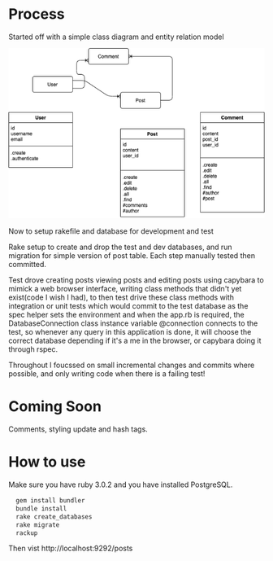# Process

Started off with a simple class diagram and entity relation model

![Domain Model](domain_model.png "Domain Model")

Now to setup rakefile and database for development and test

Rake setup to create and drop the test and dev databases, and run migration 
for simple version of post table. Each step manually tested then committed.

Test drove creating posts viewing posts and editing posts using capybara to mimick a 
web browser interface, writing class methods that didn't yet exist(code I wish I had),
to then test drive these class methods with integration or unit tests which would commit to the test database as the spec
helper sets the environment and when the app.rb is required, the DatabaseConnection class instance 
variable @connection connects to the test, so whenever any query in this application is done, it will 
choose the correct database depending if it's a me in the browser, or capybara doing it through rspec. 

Throughout I foucssed on small incremental changes and commits where possible, and only writing code when there is a failing test!

# Coming Soon

Comments, styling update and hash tags.

# How to use

Make sure you have ruby 3.0.2 and you have installed PostgreSQL. 

```
  gem install bundler
  bundle install
  rake create_databases
  rake migrate
  rackup
```

Then vist http://localhost:9292/posts
